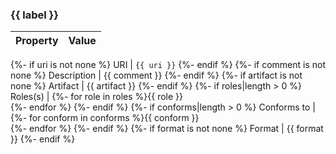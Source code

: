 ### {{ label }}
Property | Value
--- | ---
{%- if uri is not none %}
URI | `{{ uri }}`
{%- endif %}
{%- if comment is not none %}
Description | {{ comment }}
{%- endif %}
{%- if artifact is not none %}
Artifact | {{ artifact }}
{%- endif %}
{%- if roles|length > 0 %}
Roles(s) | {%- for role in roles %}{{ role }} <br />{%- endfor %}
{%- endif %}
{%- if conforms|length > 0 %}
Conforms to | {%- for conform in conforms %}{{ conform }} <br />{%- endfor %}
{%- endif %}
{%- if format is not none %}
Format | {{ format }}
{%- endif %}
